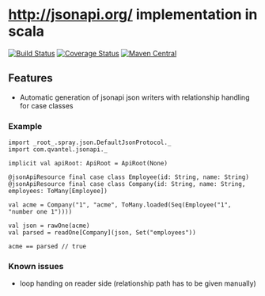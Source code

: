 # http://jsonapi.org/ implementation in scala

[![Build Status](https://travis-ci.org/qvantel/jsonapi-scala.svg?branch=master)](https://travis-ci.org/qvantel/jsonapi-scala)
[![Coverage Status](https://coveralls.io/repos/github/qvantel/jsonapi-scala/badge.svg?branch=master)](https://coveralls.io/github/qvantel/jsonapi-scala?branch=master)
[![Maven Central](https://maven-badges.herokuapp.com/maven-central/com.qvantel/jsonapi-scala-core_2.11/badge.svg)](https://maven-badges.herokuapp.com/maven-central/com.qvantel/jsonapi-scala-core_2.11)

## Features
* Automatic generation of jsonapi json writers with relationship handling for case classes


### Example
```
import _root_.spray.json.DefaultJsonProtocol._
import com.qvantel.jsonapi._

implicit val apiRoot: ApiRoot = ApiRoot(None)

@jsonApiResource final case class Employee(id: String, name: String)
@jsonApiResource final case class Company(id: String, name: String, employees: ToMany[Employee])

val acme = Company("1", "acme", ToMany.loaded(Seq(Employee("1", "number one 1"))))

val json = rawOne(acme)
val parsed = readOne[Company](json, Set("employees"))

acme == parsed // true
```

### Known issues
  * loop handing on reader side (relationship path has to be given manually)
